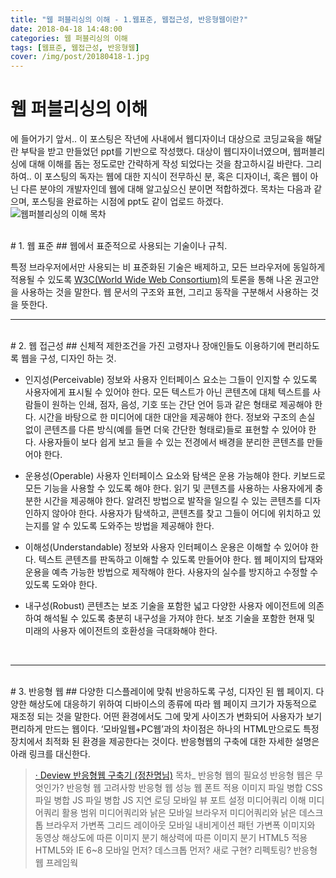 ```yaml
---
title: "웹 퍼블리싱의 이해 - 1.웹표준, 웹접근성, 반응형웹이란?"
date: 2018-04-18 14:48:00
categories: 웹 퍼블리싱의 이해
tags: [웹표준, 웹접근성, 반응형웹]
cover: /img/post/20180418-1.jpg
---
```

# 웹 퍼블리싱의 이해
에 들어가기 앞서.. 
이 포스팅은 작년에 사내에서 웹디자이너 대상으로 코딩교육을 해달란 부탁을 받고 만들었던 ppt를 기반으로 작성했다. 대상이 웹디자이너였으며, 웹퍼블리싱에 대해 이해를 돕는 정도로만 간략하게 작성 되었다는 것을 참고하시길 바란다.
그리하여.. 이 포스팅의 독자는 웹에 대한 지식이 전무하신 분, 혹은 디자이너, 혹은 웹이 아닌 다른 분야의 개발자인데 웹에 대해 알고싶으신 분이면 적합하겠다.
목차는 다음과 같으며, 포스팅을 완료하는 시점에 ppt도 같이 업로드 하겠다.
<br>
<img src="/img/post/20180419-1.png" alt="웹퍼블리싱의 이해 목차" class="no-border">

<br>
# 1. 웹 표준
## 웹에서 표준적으로 사용되는 기술이나 규칙.

특정 브라우저에서만 사용되는 비 표준화된 기술은 배제하고, 모든 브라우저에 동일하게 적용될 수 있도록 <a href="https://www.w3.org/standards/webdesign/htmlcss">W3C(World Wide Web Consortium)</a>의 토론을 통해 나온 권고안을 사용하는 것을 말한다. 웹 문서의 구조와 표현, 그리고 동작을 구분해서 사용하는 것을 뜻한다.
<br>

---
<br>
# 2. 웹 접근성
## 신체적 제한조건을 가진 고령자나 장애인들도 이용하기에 편리하도록 웹을 구성, 디자인 하는 것.

* 인지성(Perceivable)
정보와 사용자 인터페이스 요소는 그들이 인지할 수 있도록 사용자에게 표시될 수 있어야 한다.
모든 텍스트가 아닌 콘텐츠에 대체 텍스트를 사람들이 원하는 인쇄, 점자, 음성, 기호 또는 간단 언어 등과 같은 형태로 제공해야 한다.
시간을 바탕으로 한 미디어에 대한 대안을 제공해야 한다.
정보와 구조의 손실 없이 콘텐츠를 다른 방식(예를 들면 더욱 간단한 형태로)들로 표현할 수 있어야 한다.
사용자들이 보다 쉽게 보고 들을 수 있는 전경에서 배경을 분리한 콘텐츠를 만들어야 한다.

* 운용성(Operable)
사용자 인터페이스 요소와 탐색은 운용 가능해야 한다.
키보드로 모든 기능을 사용할 수 있도록 해야 한다.
읽기 및 콘텐츠를 사용하는 사용자에게 충분한 시간을 제공해야 한다.
알려진 방법으로 발작을 일으킬 수 있는 콘텐츠를 디자인하지 않아야 한다.
사용자가 탐색하고, 콘텐츠를 찾고 그들이 어디에 위치하고 있는지를 알 수 있도록 도와주는 방법을 제공해야 한다.

* 이해성(Understandable)
정보와 사용자 인터페이스 운용은 이해할 수 있어야 한다.
텍스트 콘텐츠를 판독하고 이해할 수 있도록 만들어야 한다.
웹 페이지의 탑재와 운용을 예측 가능한 방법으로 제작해야 한다.
사용자의 실수를 방지하고 수정할 수 있도록 도와야 한다.

* 내구성(Robust)
콘텐츠는 보조 기술을 포함한 넓고 다양한 사용자 에이전트에 의존하여 해석될 수 있도록 충분히 내구성을 가져야 한다.
보조 기술을 포함한 현재 및 미래의 사용자 에이전트의 호환성을 극대화해야 한다.

<br>

---
<br>
# 3. 반응형 웹
## 다양한 디스플레이에 맞춰 반응하도록 구성, 디자인 된 웹 페이지.
다양한 해상도에 대응하기 위하여 디바이스의 종류에 따라 웹 페이지 크기가 자동적으로 재조정 되는 것을 말한다.  어떤 환경에서도 그에 맞게 사이즈가 변화되어 사용자가 보기 편리하게 만드는 웹이다.  ‘모바일웹+PC웹’과의 차이점은 하나의 HTML만으로도 특정장치에서 최적화 된 환경을 제공한다는 것이다. 
반응형웹의 구축에 대한 자세한 설명은 아래 링크를 대신한다.

	

><a href="http://naradesign.net/rwd/pr/#s1">· Deview 반응형웹 구축기 (정찬명님)</a> 
목차_
반응형 웹의 필요성
반응형 웹은 무엇인가?
반응형 웹 고려사항
반응형 웹 성능
웹 폰트 적용
이미지 파일 병합
CSS 파일 병합
JS 파일 병합
JS 지연 로딩
모바일 뷰 포트 설정
미디어쿼리 이해
미디어쿼리 활용 범위
미디어쿼리와 낡은 모바일 브라우저
미디어쿼리와 낡은 데스크톱 브라우저
가변폭 그리드 레이아웃
모바일 내비게이션 패턴
가변폭 이미지와 동영상
해상도에 따른 이미지 분기
해상력에 따른 이미지 분기
HTML5 적용
HTML5와 IE 6~8
모바일 먼저? 데스크톱 먼저?
새로 구현? 리펙토링?
반응형 웹 프레임웍






